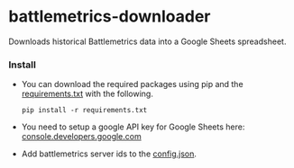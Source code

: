 # battlemetrics-downloader
Downloads historical Battlemetrics data into a Google Sheets spreadsheet.

### Install

- You can download the required packages using pip and the [requirements.txt](requirements.txt) with the following.

	```pip install -r requirements.txt```

- You need to setup a google API key for Google Sheets here: [console.developers.google.com](https://console.developers.google.com "console.developers.google.com")
- Add battlemetrics server ids to the [config.json](config.json).
